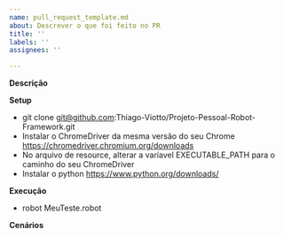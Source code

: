 ```yaml
---
name: pull_request_template.md
about: Descrever o que foi feito no PR
title: ''
labels: ''
assignees: ''

---
```


**Descrição**

**Setup**
- git clone git@github.com:Thiago-Viotto/Projeto-Pessoal-Robot-Framework.git
- Instalar o ChromeDriver da mesma versão do seu Chrome https://chromedriver.chromium.org/downloads
- No arquivo de resource, alterar a varíavel EXECUTABLE_PATH para o caminho do seu ChromeDriver
- Instalar o python https://www.python.org/downloads/

**Execução**
- robot MeuTeste.robot

**Cenários**
